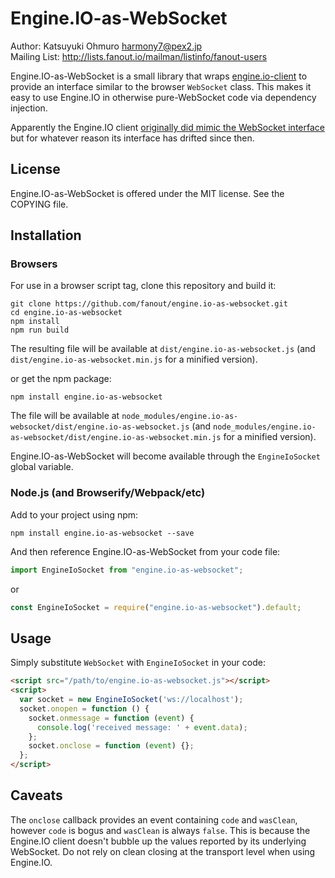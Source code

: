 # Engine.IO-as-WebSocket

Author: Katsuyuki Ohmuro <harmony7@pex2.jp>  
Mailing List: http://lists.fanout.io/mailman/listinfo/fanout-users

Engine.IO-as-WebSocket is a small library that wraps [engine.io-client](https://github.com/socketio/engine.io-client) to provide an interface similar to the browser `WebSocket` class. This makes it easy to use Engine.IO in otherwise pure-WebSocket code via dependency injection.

Apparently the Engine.IO client [originally did mimic the WebSocket interface](http://www.devthought.com/2012/07/07/the-realtime-engine/) but for whatever reason its interface has drifted since then.

## License

Engine.IO-as-WebSocket is offered under the MIT license. See the COPYING file.

## Installation

### Browsers

For use in a browser script tag, clone this repository and build it:

```
git clone https://github.com/fanout/engine.io-as-websocket.git
cd engine.io-as-websocket
npm install
npm run build
```

The resulting file will be available at `dist/engine.io-as-websocket.js` (and `dist/engine.io-as-websocket.min.js` for a minified version).

or get the npm package:

```
npm install engine.io-as-websocket
```

The file will be available at `node_modules/engine.io-as-websocket/dist/engine.io-as-websocket.js` (and `node_modules/engine.io-as-websocket/dist/engine.io-as-websocket.min.js` for a minified version).

Engine.IO-as-WebSocket will become available through the `EngineIoSocket` global variable.

### Node.js (and Browserify/Webpack/etc)

Add to your project using npm:

```
npm install engine.io-as-websocket --save
```

And then reference Engine.IO-as-WebSocket from your code file:

```javascript
import EngineIoSocket from "engine.io-as-websocket";
```

or

```javascript
const EngineIoSocket = require("engine.io-as-websocket").default;
```

## Usage

Simply substitute `WebSocket` with `EngineIoSocket` in your code:

```html
<script src="/path/to/engine.io-as-websocket.js"></script>
<script>
  var socket = new EngineIoSocket('ws://localhost');
  socket.onopen = function () {
    socket.onmessage = function (event) {
      console.log('received message: ' + event.data);
    };
    socket.onclose = function (event) {};
  };
</script>
```

## Caveats

The `onclose` callback provides an event containing `code` and `wasClean`, however `code` is bogus and `wasClean` is always `false`. This is because the Engine.IO client doesn't bubble up the values reported by its underlying WebSocket. Do not rely on clean closing at the transport level when using Engine.IO.
